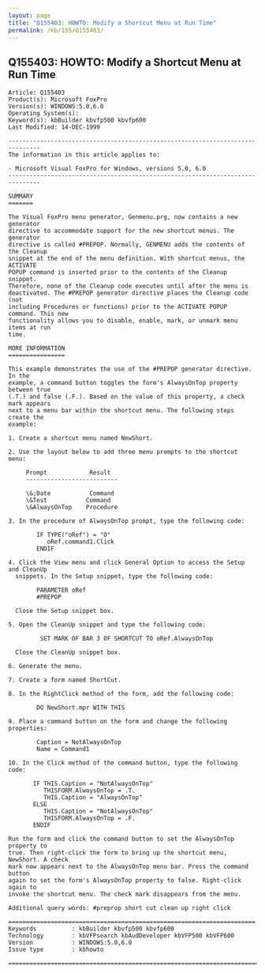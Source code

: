 ```yaml
---
layout: page
title: "Q155403: HOWTO: Modify a Shortcut Menu at Run Time"
permalink: /kb/155/Q155403/
---
```


## Q155403: HOWTO: Modify a Shortcut Menu at Run Time

	Article: Q155403
	Product(s): Microsoft FoxPro
	Version(s): WINDOWS:5.0,6.0
	Operating System(s): 
	Keyword(s): kbBuilder kbvfp500 kbvfp600
	Last Modified: 14-DEC-1999
	
	-------------------------------------------------------------------------------
	The information in this article applies to:
	
	- Microsoft Visual FoxPro for Windows, versions 5.0, 6.0 
	-------------------------------------------------------------------------------
	
	SUMMARY
	=======
	
	The Visual FoxPro menu generator, Genmenu.prg, now contains a new generator
	directive to accommodate support for the new shortcut menus. The generator
	directive is called #PREPOP. Normally, GENMENU adds the contents of the Cleanup
	snippet at the end of the menu definition. With shortcut menus, the ACTIVATE
	POPUP command is inserted prior to the contents of the Cleanup snippet.
	Therefore, none of the Cleanup code executes until after the menu is
	deactivated. The #PREPOP generator directive places the Cleanup code (not
	including Procedures or functions) prior to the ACTIVATE POPUP command. This new
	functionality allows you to disable, enable, mark, or unmark menu items at run
	time.
	
	MORE INFORMATION
	================
	
	This example demonstrates the use of the #PREPOP generator directive. In the
	example, a command button toggles the form's AlwaysOnTop property between true
	(.T.) and false (.F.). Based on the value of this property, a check mark appears
	next to a menu bar within the shortcut menu. The following steps create the
	example:
	
	1. Create a shortcut menu named NewShort.
	
	2. Use the layout below to add three menu prompts to the shortcut menu:
	
	     Prompt            Result
	     --------------------------
	
	     \&;Date           Command
	     \&Test           Command
	     \&AlwaysOnTop    Procedure
	
	3. In the procedure of AlwaysOnTop prompt, type the following code:
	
	        IF TYPE("oRef") = "O"
	           oRef.command1.Click
	        ENDIF
	
	4. Click the View menu and click General Option to access the Setup and CleanUp
	  snippets. In the Setup snippet, type the following code:
	
	        PARAMETER oRef
	        #PREPOP
	
	  Close the Setup snippet box.
	
	5. Open the CleanUp snippet and type the following code:
	
	         SET MARK OF BAR 3 OF SHORTCUT TO oRef.AlwaysOnTop
	
	  Close the CleanUp snippet box.
	
	6. Generate the menu.
	
	7. Create a form named ShortCut.
	
	8. In the RightClick method of the form, add the following code:
	
	        DO NewShort.mpr WITH THIS
	
	9. Place a command button on the form and change the following properties:
	
	        Caption = NotAlwaysOnTop
	        Name = Command1
	
	10. In the Click method of the command button, type the following code:
	
	       IF THIS.Caption = "NotAlwaysOnTop"
	          THISFORM.AlwaysOnTop = .T.
	          THIS.Caption = "AlwaysOnTop"
	       ELSE
	          THIS.Caption = "NotAlwaysOnTop"
	          THISFORM.AlwaysOnTop = .F.
	       ENDIF
	
	Run the form and click the command button to set the AlwaysOnTop property to
	true. Then right-click the form to bring up the shortcut menu, NewShort. A check
	mark now appears next to the AlwaysOnTop menu bar. Press the command button
	again to set the form's AlwaysOnTop property to false. Right-click again to
	invoke the shortcut menu. The check mark disappears from the menu.
	
	Additional query words: #preprop short cut clean up right click
	
	======================================================================
	Keywords          : kbBuilder kbvfp500 kbvfp600 
	Technology        : kbVFPsearch kbAudDeveloper kbVFP500 kbVFP600
	Version           : WINDOWS:5.0,6.0
	Issue type        : kbhowto
	
	=============================================================================
	
